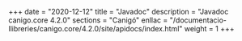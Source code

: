 +++
date        = "2020-12-12"
title       = "Javadoc"
description = "Javadoc canigo.core 4.2.0"
sections    = "Canigó"
enllac		= "/documentacio-llibreries/canigo.core/4.2.0/site/apidocs/index.html"
weight		= 1
+++
